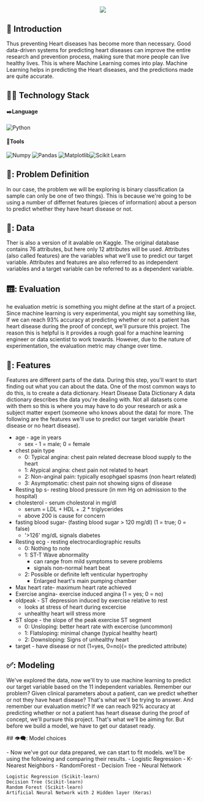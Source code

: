 <h1 align="center">
	<img src="https://readme-typing-svg.herokuapp.com?size=35&color=8B65F7&width=600&height=70&lines=Heart+Disease+Prediction!%F0%9F%92%9F"> 
</h1>

## 👀 Introduction
Thus preventing Heart diseases has become more than necessary. Good data-driven systems for predicting heart diseases can improve the entire research and prevention process, making sure that more people can live healthy lives. This is where Machine Learning comes into play. Machine Learning helps in predicting the Heart diseases, and the predictions made are quite accurate.

## 👩‍💻 Technology Stack
#### ✒️**Language**
![Python](https://img.shields.io/badge/python-000066?style=for-the-badge&logo=python&logoColor=silver)
#### 🧰**Tools**
 ![Numpy](https://img.shields.io/badge/Numpy-000000?style=for-the-badge&logo=numpy&logoColor=silver) ![Pandas](https://img.shields.io/badge/Pandas-3c0152?style=for-the-badge&logo=pandas&logoColor=silver) ![Matplotlib](https://img.shields.io/badge/Matplotlib-40001c?style=for-the-badge&logo=matplotlib&logoColor=silver)![Scikit Learn](https://img.shields.io/badge/-Scikit%20Learn-%23f50000?style=for-the-badge&logo=transformer&logoColor=silver)


## 🔭: Problem Definition
<p>In our case, the problem we will be exploring is binary classification (a sample can only be one of two things).
This is because we're going to be using a number of differnet features (pieces of information) about a person to predict whether they have heart disease or not.</p>

## 📘: Data
<p>Ther is also a version of it avalable on Kaggle.
The original database contains 76 attributes, but here only 12 attributes will be used. Attributes (also called features) are the variables what we'll use to predict our target variable.
Attributes and features are also referred to as independent variables and a target variable can be referred to as a dependent variable.</p>

## 🛗: Evaluation
<p> he evaluation metric is something you might define at the start of a project.
Since machine learning is very experimental, you might say something like,
If we can reach 93% accuracy at predicting whether or not a patient has heart disease during the proof of concept, we'll pursure this project.
The reason this is helpful is it provides a rough goal for a machine learning engineer or data scientist to work towards.
However, due to the nature of experimentation, the evaluation metric may change over time.</p>

## 🛶: Features
<p>Features are different parts of the data. During this step, you'll want to start finding out what you can about the data.
One of the most common ways to do this, is to create a data dictionary.
Heart Disease Data Dictionary
A data dictionary describes the data you're dealing with. Not all datasets come with them so this is where you may have to do your research or ask a subject matter expert (someone who knows about the data) for more.
The following are the features we'll use to predict our target variable (heart disease or no heart disease).

- age - age in years
	- sex - 1 = male; 0 = female
- chest pain type
	- 0: Typical angina: chest pain related decrease blood supply to the heart
	- 1: Atypical angina: chest pain not related to heart
	- 2: Non-anginal pain: typically esophgael spasms (non heart related)
	- 3: Asymptomatic: chest pain not showing signs of disease
- Resting bp s- resting blood pressure (in mm Hg on admission to the hospital)
- cholesterol - serum cholestoral in mg/dl
	- serum = LDL + HDL + .2 * triglycerides
	- above 200 is cause for concern
- fasting blood sugar- (fasting blood sugar > 120 mg/dl) (1 = true; 0 = false)
	- '>126' mg/dL signals diabetes
- Resting ecg - resting electrocardiographic results
	- 0: Nothing to note
	- 1: ST-T Wave abnormality
		- can range from mild symptoms to severe problems
		- signals non-normal heart beat
	- 2: Possible or definite left venticular hypertrophy
		- Enlarged heart's main pumping chamber
- Max heart rate- maximum heart rate achieved
- Exercise angina- exercise induced angina (1 = yes; 0 = no)
- oldpeak - ST depression induced by exercise relative to rest
	- looks at stress of heart during excercise
	- unhealthy heart will stress more
- ST slope - the slope of the peak exercise ST segment
	- 0: Unsloping: better heart rate with excercise (uncommon)
	- 1: Flatsloping: minimal change (typical healthy heart)
	- 2: Downsloping: Signs of unhealthy heart
- target - have disease or not (1=yes, 0=no)(= the predicted attribute)
</p>

## ✅: Modeling
<p>We've explored the data, now we'll try to use machine learning to predict our target variable based on the 11 independent variables.
Remember our problem?
Given clinical parameters about a patient, can we predict whether or not they have heart disease?
That's what we'll be trying to answer.
And remember our evaluation metric?
If we can reach 92% accuracy at predicting whether or not a patient has heart disease during the proof of concept, we'll pursure this project.
That's what we'll be aiming for.
But before we build a model, we have to get our dataset ready.
</p>
## 👁️‍🗨️: Model choices
<p>
- Now we've got our data prepared, we can start to fit models. we'll be using the following and comparing their results.
	- Logistic Regression
	- K-Nearest Neighbors 
	- RandomForest 
	- Decision Tree
	- Neural Network
</p>


    Logistic Regression (Scikit-learn)
    Decision Tree (Scikit-learn)
    Random Forest (Scikit-learn)
    Artificial Neural Network with 2 Hidden layer (Keras)
